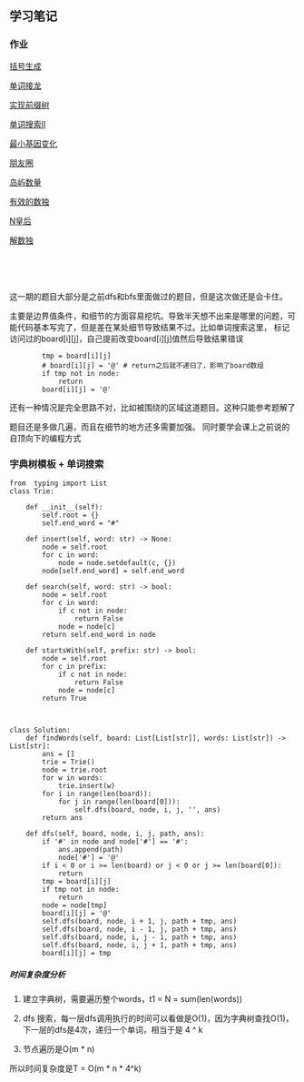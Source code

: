 ## 学习笔记

### 作业

[括号生成](https://github.com/luobangkui/algorithm012/blob/master/Week_07/22_generateParenthesis.py)

[单词接龙](https://github.com/luobangkui/algorithm012/blob/master/Week_07/127_ladderLength.py)

[实现前缀树](https://github.com/luobangkui/algorithm012/blob/master/Week_07/208_Trie.py)

[单词搜索II](https://github.com/luobangkui/algorithm012/blob/master/Week_07/212_findWords.py)

[最小基因变化](https://github.com/luobangkui/algorithm012/blob/master/Week_07/433_minMutation.py)

[朋友圈](https://github.com/luobangkui/algorithm012/blob/master/Week_07/547_findCircleNum.py)

[岛屿数量](https://github.com/luobangkui/algorithm012/blob/master/Week_07/200_numIslands.py)

[有效的数独](https://github.com/luobangkui/algorithm012/blob/master/Week_07/36_isValidSudoku.py)

[N皇后](https://github.com/luobangkui/algorithm012/blob/master/Week_07/51_solveNQueens.py)

[解数独](https://github.com/luobangkui/algorithm012/blob/master/Week_07/37_solveSudoku.py)



<br><br><br>

这一期的题目大部分是之前dfs和bfs里面做过的题目，但是这次做还是会卡住。

主要是边界值条件，和细节的方面容易挖坑。导致半天想不出来是哪里的问题，可能代码基本写完了，但是差在某处细节导致结果不过。比如单词搜索这里，
标记访问过的board[i][j]，自己提前改变board[i][j]值然后导致结果错误
```
        tmp = board[i][j]
        # board[i][j] = '@' # return之后就不递归了，影响了board数组
        if tmp not in node:
            return
        board[i][j] = '@'
```

还有一种情况是完全思路不对，比如被围绕的区域这道题目。这种只能参考题解了

题目还是多做几遍，而且在细节的地方还多需要加强。 同时要学会课上之前说的自顶向下的编程方式





### 字典树模板 + 单词搜索
```
from  typing import List
class Trie:

    def __init__(self):
        self.root = {}
        self.end_word = "#"

    def insert(self, word: str) -> None:
        node = self.root
        for c in word:
            node = node.setdefault(c, {})
        node[self.end_word] = self.end_word

    def search(self, word: str) -> bool:
        node = self.root
        for c in word:
            if c not in node:
                return False
            node = node[c]
        return self.end_word in node

    def startsWith(self, prefix: str) -> bool:
        node = self.root
        for c in prefix:
            if c not in node:
                return False
            node = node[c]
        return True



class Solution:
    def findWords(self, board: List[List[str]], words: List[str]) -> List[str]:
        ans = []
        trie = Trie()
        node = trie.root
        for w in words:
            trie.insert(w)
        for i in range(len(board)):
            for j in range(len(board[0])):
                self.dfs(board, node, i, j, '', ans)
        return ans

    def dfs(self, board, node, i, j, path, ans):
        if '#' in node and node['#'] == '#':
            ans.append(path)
            node['#'] = '@'
        if i < 0 or i >= len(board) or j < 0 or j >= len(board[0]):
            return
        tmp = board[i][j]
        if tmp not in node:
            return
        node = node[tmp]
        board[i][j] = '@'
        self.dfs(board, node, i + 1, j, path + tmp, ans)
        self.dfs(board, node, i - 1, j, path + tmp, ans)
        self.dfs(board, node, i, j - 1, path + tmp, ans)
        self.dfs(board, node, i, j + 1, path + tmp, ans)
        board[i][j] = tmp
```

##### 时间复杂度分析
1. 建立字典树，需要遍历整个words，t1 = N =  sum(len(words))

2. dfs 搜索，每一层dfs调用执行的时间可以看做是O(1)，因为字典树查找O(1)，下一层的dfs是4次，递归一个单词，相当于是 4 ^ k

3. 节点遍历是O(m * n)

所以时间复杂度是T = O(m * n * 4^k)